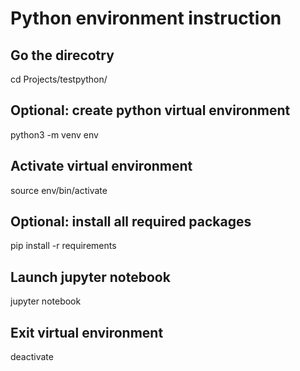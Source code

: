 # Python environment instruction

## Go the direcotry
cd Projects/testpython/

## Optional: create python virtual environment
python3 -m venv env

## Activate virtual environment
source env/bin/activate

## Optional: install all required packages
pip install -r requirements

## Launch jupyter notebook
jupyter notebook

## Exit virtual environment
deactivate
